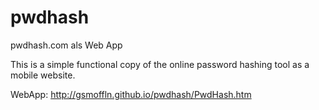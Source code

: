 # pwdhash
pwdhash.com als Web App

This is a simple functional copy of the online password hashing tool as a mobile website.

WebApp: http://gsmoffln.github.io/pwdhash/PwdHash.htm
